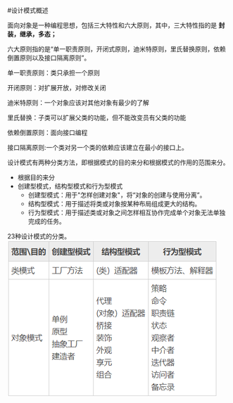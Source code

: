 #设计模式概述

面向对象是一种编程思想，包括三大特性和六大原则，其中，三大特性指的是 **封装，继承，多态；**

六大原则指的是“单一职责原则，开闭式原则，迪米特原则，里氏替换原则，依赖倒置原则以及接口隔离原则”。

单一职责原则：类只承担一个原则

开闭原则：对扩展开放，对修改关闭

迪米特原则：一个对象应该对其他对象有最少的了解

里氏替换：子类可以扩展父类的功能，但不能改变员有父类的功能

依赖倒置原则：面向接口编程

接口隔离原则:一个类对另一个类的依赖应该建立在最小的接口上。



设计模式有两种分类方法，即根据模式的目的来分和根据模式的作用的范围来分。

* 根据目的来分
* 创建型模式，结构型模式和行为型模式
  *  创建型模式：用于"怎样创建对象"，将“对象的创建与使用分离”。
  *  结构型模式：用于描述将类或对象按某种布局组成更大的结构。
  *  行为型模式：用于描述类或对象之间怎样相互协作完成单个对象无法单独完成的任务。


23种设计模式的分类。
![图 1](../../images/9291aa2a50ca07496d635bf261b4685c9678c68381d5a72e9977d1c9ef0df48d.png)  
